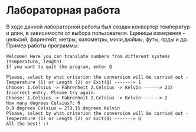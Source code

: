 # Лабораторная работа
В ходе данной лабораторной работы был создан конвертер температур и длин, в зависимости от выбора пользователя.
Единицы измерения - цельсий, фарингейт, метры, километры, мили,дюймы, футы, ярды и др.
Пример работы программы:
```
Welcome! Here you can translate numbers from different systems (temperature, length)
If you want to quit the program, enter Q

Please, select by what criterion the conversion will be carried out - 
Temperature (1) or Length (2) or Exit(Q) -------> 1
Choose: 1.Celsius -> Fahrenheit 2.Celsius -> Kelvin ------> 222
Incorrect entry. Please try again.
Choose: 1.Celsius -> Fahrenheit 2.Celsius -> Kelvin ------> 2
How many degrees Celsius?: 0 
0.0 degrees Celsius = 273.15 degrees Kelvin
Please, select by what criterion the conversion will be carried out - 
Temperature (1) or Length (2) or Exit(Q) -------> Q
All the best! :)
```
